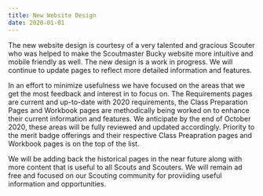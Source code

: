 ```yaml
---
title: New Website Design
date: 2020-01-01
---
```

The new website design is courtesy of a very talented and gracious Scouter who was helped to make the Scoutmaster Bucky website more intuitive and mobile friendly as well.  The new design is a work in progress.  We will continue to update pages to reflect more detailed information and features.

In an effort to minimize usefulness we have focused on the areas that we get the most feedback and interest in to focus on.  The Requirements pages are current and up-to-date with 2020 requirements, the Class Preparation Pages and Workbook pages are methodically being worked on to enhance their current information and features.  We anticipate by the end of October 2020, these areas will be fully reviewed and updated accordingly.  Priority to the merit badge offerings and their respective Class Preapration pages and Workbook pages is on the top of the list.

We will be adding back the historical pages in the near future along with more content that is useful to all Scouts and Scouters.  We will remain ad free and focused on our Scouting community for proviiding useful information and opportunities.
